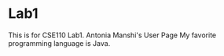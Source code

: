 # Lab1
This is for CSE110 Lab1.
Antonia Manshi's User Page
My favorite programming language is Java.